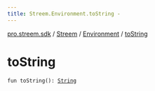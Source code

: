 ```yaml
---
title: Streem.Environment.toString - 
---
```


[pro.streem.sdk](../../index.html) / [Streem](../index.html) / [Environment](index.html) / [toString](./to-string.html)

# toString

`fun toString(): `[`String`](https://kotlinlang.org/api/latest/jvm/stdlib/kotlin/-string/index.html)